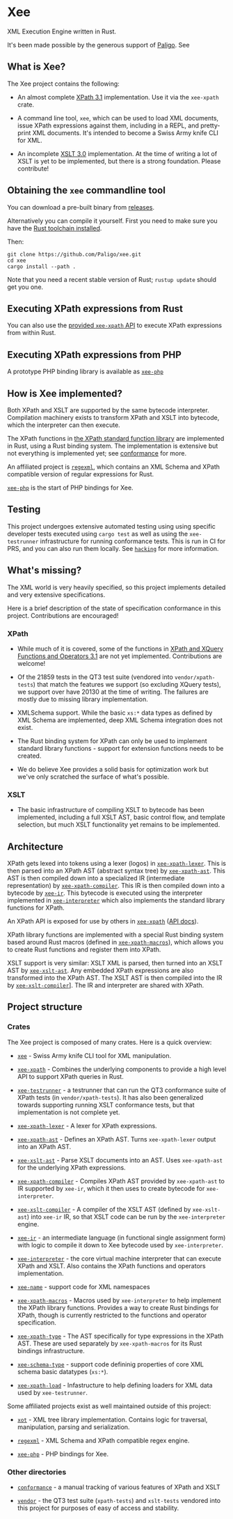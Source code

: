 # Xee

XML Execution Engine written in Rust.

It's been made possible by the generous support of
[Paligo](https://paligo.net/). See 

## What is Xee?

The Xee project contains the following:

- An almost complete [XPath 3.1](https://www.w3.org/TR/xpath-31/)
  implementation. Use it via the `xee-xpath` crate.

- A command line tool, `xee`, which can be used to load XML documents, issue
  XPath expressions against them, including in a REPL, and pretty-print XML
  documents. It's intended to become a Swiss Army knife CLI for XML.

- An incomplete [XSLT 3.0](https://www.w3.org/TR/xslt-30/) implementation. At
  the time of writing a lot of XSLT is yet to be implemented, but there is a
  strong foundation. Please contribute!

## Obtaining the `xee` commandline tool

You can download a pre-built binary from
[releases](https://github.com/Paligo/xee/releases).

Alternatively you can compile it yourself. First you need to make sure you have
the [Rust toolchain installed](https://www.rust-lang.org/tools/install).

Then:

```
git clone https://github.com/Paligo/xee.git
cd xee
cargo install --path .
```

Note that you need a recent stable version of Rust; `rustup update` should get
you one.

## Executing XPath expressions from Rust

You can also use the [provided `xee-xpath`
API](https://docs.rs/xee-xpath/latest/xee_xpath/) to execute XPath expressions
from within Rust.

## Executing XPath expressions from PHP

A prototype PHP binding library is available as
[`xee-php`](https://github.com/Paligo/xee-php)

## How is Xee implemented?

Both XPath and XSLT are supported by the same bytecode interpreter. Compilation
machinery exists to transform XPath and XSLT into bytecode, which the
interpreter can then execute.

The XPath functions in [the XPath standard function
library](https://www.w3.org/TR/xpath-functions-31/) are implemented in Rust,
using a Rust binding system. The implementation is extensive but not everything
is implemented yet; see
[conformance](https://github.com/Paligo/xee/tree/main/conformance) for more.

An affiliated project is [`regexml`](https://github.com/Paligo/regexml), which
contains an XML Schema and XPath compatible version of regular expressions for
Rust. 

[`xee-php`](https://github.com/Paligo/xee-php) is the start of PHP bindings for
Xee.

## Testing

This project undergoes extensive automated testing using using specific
developer tests executed using `cargo test` as well as using the
`xee-testrunner` infrastructure for running conformance tests. This is run in
CI for PRS, and you can also run them locally. See [`hacking`](hacking.md) for
more information.

## What's missing?

The XML world is very heavily specified, so this project implements detailed
and very extensive specifications.

Here is a brief description of the state of specification conformance in this
project. Contributions are encouraged!

### XPath

- While much of it is covered, some of the functions in [XPath and XQuery
  Functions and Operators 3.1](https://www.w3.org/TR/xpath-functions-31/) are
  not yet implemented. Contributions are welcome!

- Of the 21859 tests in the QT3 test suite (vendored into `vendor/xpath-tests`)
  that match the features we support (so excluding XQuery tests), we support
  over have 20130 at the time of writing. The failures are mostly due to
  missing library implementation.

- XMLSchema support. While the basic `xs:*` data types as defined by XML Schema
  are implemented, deep XML Schema integration does not exist.

- The Rust binding system for XPath can only be used to implement standard
  library functions - support for extension functions needs to be created.

- We do believe Xee provides a solid basis for optimization work but we've only
  scratched the surface of what's possible.

### XSLT

- The basic infrastructure of compiling XSLT to bytecode has been implemented,
  including a full XSLT AST, basic control flow, and template selection, but
  much XSLT functionality yet remains to be implemented.

## Architecture

XPath gets lexed into tokens using a lexer (logos) in
[`xee-xpath-lexer`](xee-xpath-lexer). This is then parsed into an XPath AST
(abstract syntax tree) by [`xee-xpath-ast`](xee-xpath-ast). This AST is then
compiled down into a specialized IR (intermediate representation) by
[`xee-xpath-compiler`](xee-xpath-compiler). This IR is then compiled down
into a bytecode by [`xee-ir`](xee-ir). This bytecode is executed using the
interpreter implemented in [`xee-interpreter`](xee-interpreter) which also
implements the standard library functions for XPath.

An XPath API is exposed for use by others in [`xee-xpath`](xee-xpath) ([API
docs](https://docs.rs/xee-xpath/latest/xee_xpath/)).

XPath library functions are implemented with a special Rust binding system
based around Rust macros (defined in [`xee-xpath-macros`](xee-xpath-macros)),
which allows you to create Rust functions and register them into XPath.

XSLT support is very similar: XSLT XML is parsed, then turned into an XSLT AST
by [`xee-xslt-ast`](xee-xslt-ast). Any embedded XPath expressions are also
transformed into the XPath AST. The XSLT AST is then compiled into the IR by
[`xee-xslt-compiler`](xee-xslt-compiler)]. The IR and interpreter are shared with XPath.

## Project structure

### Crates

The Xee project is composed of many crates. Here is a quick overview:

- [`xee`](xee) - Swiss Army knife CLI tool for XML manipulation.

- [`xee-xpath`](xee-xpath) - Combines the underlying components to
  provide a high level API to support XPath queries in Rust.

- [`xee-testrunner`](xee-testrunner) - a testrunner that can run the
  QT3 conformance suite of XPath tests (in `vendor/xpath-tests`). It has also
  been generalized towards supporting running XSLT conformance tests, but that
  implementation is not complete yet.

- [`xee-xpath-lexer`](xee-xpath-lexer) - A lexer for XPath
  expressions.

- [`xee-xpath-ast`](xee-xpath-ast) - Defines an XPath AST. Turns
  `xee-xpath-lexer` output into an XPath AST.

- [`xee-xslt-ast`](xee-xslt-ast) - Parse XSLT documents into an AST. Uses
  `xee-xpath-ast` for the underlying XPath expressions.

- [`xee-xpath-compiler`](xee-xpath-compiler) - Compiles XPath AST provided by
  `xee-xpath-ast` to IR supported by `xee-ir`, which it then uses to create
  bytecode for `xee-interpreter`.

- [`xee-xslt-compiler`](xee-xslt-compiler) - A compiler of the XSLT AST
  (defined by `xee-xslt-ast`) into `xee-ir` IR, so that XSLT code can be run by
  the `xee-interpreter` engine.

- [`xee-ir`](xee-ir) - an intermediate language (in functional single
  assignment form) with logic to compile it down to Xee bytecode used by
  `xee-interpreter`.

- [`xee-interpreter`](xee-interpreter) - the core virtual machine interpreter
  that can execute XPath and XSLT. Also contains the XPath functions and
  operators implementation.

- [`xee-name`](xee-name) - support code for XML namespaces

- [`xee-xpath-macros`](xee-xpath-macros) - Macros used by `xee-interpreter` to
  help implement the XPath library functions. Provides a way to create Rust
  bindings for XPath, though is currently restricted to the functions and
  operator specification.

- [`xee-xpath-type`](xee-xpath-type) - The AST specifically for type
  expressions in the XPath AST. These are used separately by `xee-xpath-macros`
  for its Rust bindings infrastructure.

- [`xee-schema-type`](xee-schema-type) - support code defininig properties of
  core XML schema basic datatypes (`xs:*`).

- [`xee-xpath-load`](xee-xpath-load) - Infastructure to help defining loaders
  for XML data used by `xee-testrunner`.

Some affiliated projects exist as well maintained outside of this project:

- [`xot`](https://github.com/faassen/xot) - XML tree library implementation.
  Contains logic for traversal, manipulation, parsing and serialization.

- [`regexml`](https://github.com/Paligo/regexml) - XML Schema and XPath
  compatible regex engine.

- [`xee-php`](https://github.com/Paligo/xee-php) - PHP bindings for Xee.

### Other directories

- [`conformance`](conformance) - a manual tracking of various features of XPath
  and XSLT

- [`vendor`](vendor) - the QT3 test suite (`xpath-tests`) and `xslt-tests`
  vendored into this project for purposes of easy of access and stability.
